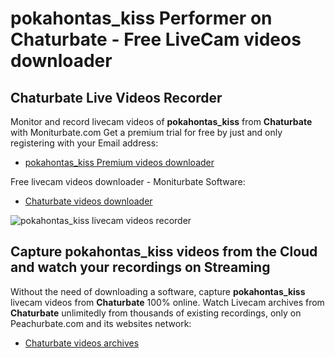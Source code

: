 # pokahontas_kiss Performer on Chaturbate - Free LiveCam videos downloader

## Chaturbate Live Videos Recorder

Monitor and record livecam videos of **pokahontas_kiss** from **Chaturbate** with Moniturbate.com
Get a premium trial for free by just and only registering with your Email address:
* [pokahontas_kiss Premium videos downloader](https://moniturbate.com/request-demo-licence-key.html)

Free livecam videos downloader - Moniturbate Software:
* [Chaturbate videos downloader](https://moniturbate.com/moniturbate-download-software.html)

![pokahontas_kiss livecam videos recorder](https://peachurnet.com/templates/moniturbate-software.png)


## Capture pokahontas_kiss videos from the Cloud and watch your recordings on Streaming

Without the need of downloading a software, capture **pokahontas_kiss** livecam videos from **Chaturbate** 100% online.
Watch Livecam archives from **Chaturbate** unlimitedly from thousands of existing recordings, only on Peachurbate.com and its websites network:
* [Chaturbate videos archives](https://peachurnet.com/)